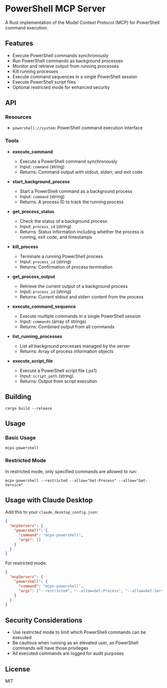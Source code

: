 # PowerShell MCP Server

A Rust implementation of the Model Context Protocol (MCP) for PowerShell command execution.

## Features

* Execute PowerShell commands synchronously
* Run PowerShell commands as background processes
* Monitor and retrieve output from running processes
* Kill running processes
* Execute command sequences in a single PowerShell session
* Execute PowerShell script files
* Optional restricted mode for enhanced security

## API

### Resources

* `powershell://system`: PowerShell command execution interface

### Tools

* **execute_command**
   * Execute a PowerShell command synchronously
   * Input: `command` (string)
   * Returns: Command output with stdout, stderr, and exit code

* **start_background_process**
   * Start a PowerShell command as a background process
   * Input: `command` (string)
   * Returns: A process ID to track the running process

* **get_process_status**
   * Check the status of a background process
   * Input: `process_id` (string)
   * Returns: Status information including whether the process is running, exit code, and timestamps

* **kill_process**
   * Terminate a running PowerShell process
   * Input: `process_id` (string)
   * Returns: Confirmation of process termination

* **get_process_output**
   * Retrieve the current output of a background process
   * Input: `process_id` (string)
   * Returns: Current stdout and stderr content from the process

* **execute_command_sequence**
   * Execute multiple commands in a single PowerShell session
   * Input: `commands` (array of strings)
   * Returns: Combined output from all commands

* **list_running_processes**
   * List all background processes managed by the server
   * Returns: Array of process information objects

* **execute_script_file**
   * Execute a PowerShell script file (.ps1)
   * Input: `script_path` (string)
   * Returns: Output from script execution

## Building

```
cargo build --release
```

## Usage

### Basic Usage

```
mcpx-powershell
```

### Restricted Mode

In restricted mode, only specified commands are allowed to run:

```
mcpx-powershell --restricted --allow="Get-Process" --allow="Get-Service"
```

## Usage with Claude Desktop

Add this to your `claude_desktop_config.json`:

```json
{
  "mcpServers": {
    "powershell": {
      "command": "mcpx-powershell",
      "args": []
    }
  }
}
```

For restricted mode:

```json
{
  "mcpServers": {
    "powershell": {
      "command": "mcpx-powershell",
      "args": ["--restricted", "--allow=Get-Process", "--allow=Get-Service"]
    }
  }
}
```

## Security Considerations

* Use restricted mode to limit which PowerShell commands can be executed
* Be cautious when running as an elevated user, as PowerShell commands will have those privileges
* All executed commands are logged for audit purposes

## License

MIT

